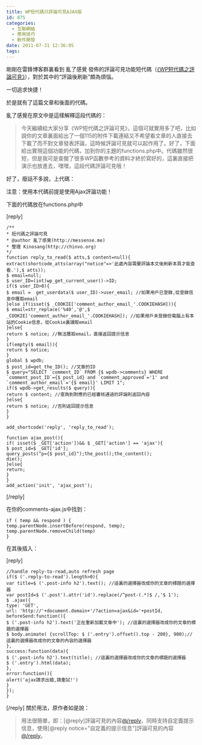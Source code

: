 ```yaml
---
title: WP短代碼只評論可見AJAX版
id: 875
categories:
  - 互聯網絡
  - 應用技巧
  - 軟件開發
date: 2011-07-31 12:36:05
tags:
---
```


剛剛在雷鋒博客群裏看到 亂了感覺 發佈的評論可見功能短代碼（[《WP短代碼之評論可見》](http://messense.me/wp-shortcode-of-reply-to-read.html)），對於其中的“評論後刷新”頗為煩惱。

一切追求快捷！

於是就有了這篇文章和後面的代碼。

亂了感覺在原文中是這樣解釋這段代碼的：

> 今天繼續給大家分享《WP短代碼之評論可見》，這個可就實用多了吧，比如說你的文章裏面給出了一個115的附件下載連結又不希望看文章的人直接去下載了而不對文章發表評論，這時候評論可見就可以起作用了。好了，下面給出實現這個功能的代碼，加到你的主題的functions.php中。代碼雖然很短，但是我可是查閱了很多WP函數參考的資料才終於寫好的，這裏直接把演示也放進去，嘿嘿，這段代碼評論可見哦！

好了，廢話不多說，上代碼：
<!--more-->
注意：使用本代碼前提是使用Ajax評論功能！

下面的代碼放在functions.php中

[reply]

```
/**
* 短代碼之評論可見
* @author 亂了感覺(http://messense.me)
* 整理 Kinosang(http://chinvo.org)
*/
function reply_to_read($ atts,$ content=null){
extract(shortcode_atts(array("notice"=>'此處內容需要評論本文後刷新本頁才能查看.'),$ atts));
$ email=null;
$ user_ID=(int)wp_get_current_user()->ID;
if($ user_ID>0){
$ email =  get_userdata($ user_ID)->user_email; //如果用戶已登錄,從登錄信息中獲取email
}else if(isset($ _COOKIE['comment_author_email_'.COOKIEHASH])){
$ email=str_replace('%40','@',$ _COOKIE['comment_author_email_'.COOKIEHASH]); //如果用戶未登錄但電腦上有本站的Cookie信息，從Cookie裏讀取email
}else{
return $ notice; //無法獲取email，直接返回提示信息
}
if(empty($ email)){
return $ notice;
}
global $ wpdb;
$ post_id=get_the_ID(); //文章的ID
$ query="SELECT `comment_ID` FROM {$ wpdb->comments} WHERE `comment_post_ID`={$ post_id} and `comment_approved`='1' and `comment_author_email`='{$ email}' LIMIT 1";
if($ wpdb->get_results($ query)){
return $ content; //查詢到對應的已經審核通過的評論則返回內容
}else{
return $ notice; //否則返回提示信息
}
}

add_shortcode('reply', 'reply_to_read');

function ajax_post(){
if( isset($ _GET['action'])&& $ _GET['action'] == 'ajax'){
$ post_id=$ _GET['id'];
query_posts("p={$ post_id}");the_post();the_content();
die();
}else{
return;
}
}
add_action('init', 'ajax_post');
```

[/reply]

在你的comments-ajax.js中找到：

```
if ( temp && respond ) {
temp.parentNode.insertBefore(respond, temp);
temp.parentNode.removeChild(temp)
}
```

在其後插入：

[reply]

```
//handle reply-to-read,auto refresh page
if($ ('.reply-to-read').length>0){
var title=$ ('.post-info h2').text(); //這裏的選擇器改成你的文章的標題的選擇器
var postId=$ ('.post').attr('id').replace(/^post-(.*)$ /,'$ 1');
$ .ajax({
type: 'GET',
url: 'http://'+document.domain+'/?action=ajax&id='+postId,
beforeSend:function(){
$ ('.post-info h2').text('正在重新加載文章中'); //這裏的選擇器改成你的文章的標題的選擇器
$ body.animate( {scrollTop: $ ('.entry').offset().top - 200}, 900);//這裏的選擇器改成你的文章的內容的選擇器
},
success:function(data){
$ ('.post-info h2').text(title); //這裏的選擇器改成你的文章的標題的選擇器
$ ('.entry').html(data);
},
error:function(){
alert('ajax請求出錯,請重試!')
}
});
}
```

[/reply]
關於用法，原作者如是說：

> 用法很簡單，即：[@reply]評論可見的內容[@/reply](去掉@)，同時支持自定義提示信息，使用[@reply notice="自定義的提示信息"]評論可見的內容[@/reply](同樣要去掉@)。
